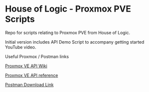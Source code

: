 # House of Logic - Proxmox PVE Scripts

Repo for scripts relating to Proxmox PVE from House of Logic.

Initial version includes API Demo Script to accompany getting started YouTube video.

Useful Proxmox / Postman links

[Proxmox VE API Wiki ](https://pve.proxmox.com/wiki/Proxmox_VE_API)

[Proxmox VE API reference ](https://pve.proxmox.com/pve-docs/api-viewer/)

[Postman Download Link ](https://www.postman.com/downloads/)
